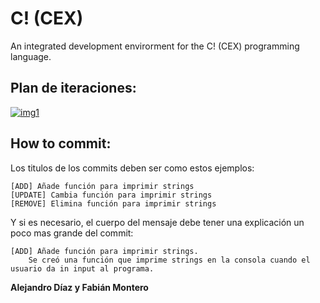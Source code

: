 # C! (CEX)
 An integrated development envirorment for the C! (CEX) programming language. 

## Plan de iteraciones:
[![img1](https://raw.githubusercontent.com/aleklnx/CEX/master/docs/res/plan_de_iteraciones.png "Plan de Iteraciones")](https://docs.google.com/spreadsheets/d/1EDix8CX9mT9uDZ6pYQDQPXHeKQeRqrf_1ljGKUgJhf8/edit?usp=sharing)

## How to commit:

Los titulos de los commits deben ser como estos ejemplos:
```
[ADD] Añade función para imprimir strings
[UPDATE] Cambia función para imprimir strings
[REMOVE] Elimina función para imprimir strings
```  

Y si es necesario, el cuerpo del mensaje debe tener una explicación un poco mas grande del commit:
```
[ADD] Añade función para imprimir strings.  
	Se creó una función que imprime strings en la consola cuando el usuario da in input al programa.
```
  


**Alejandro Díaz y Fabián Montero**

